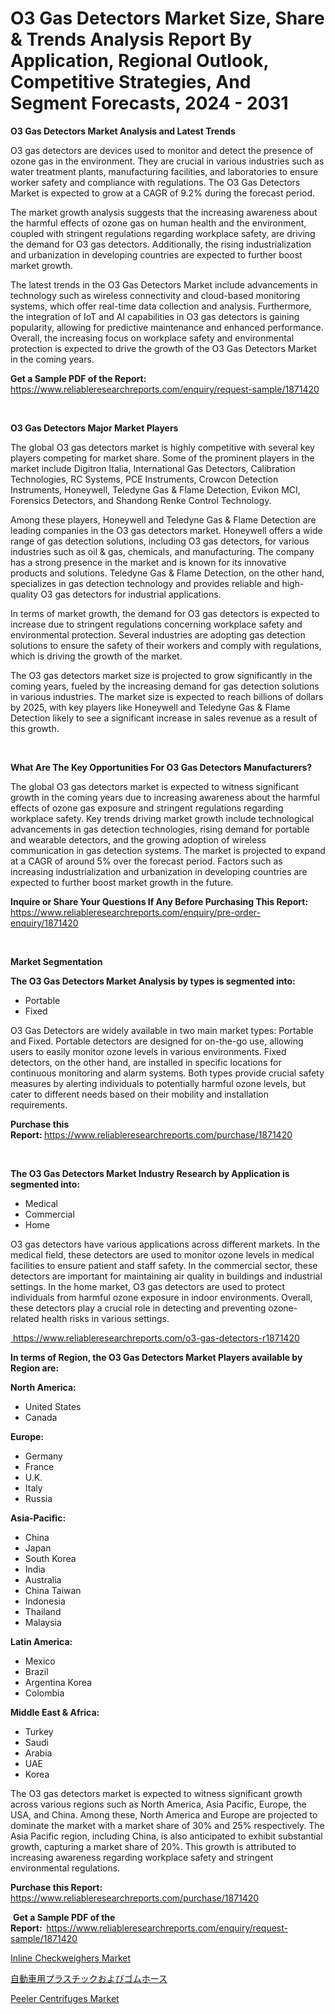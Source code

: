 <p><h1>O3 Gas Detectors Market Size, Share & Trends Analysis Report By Application, Regional Outlook, Competitive Strategies, And Segment Forecasts, 2024 - 2031</h1></p><p><strong>O3 Gas Detectors Market Analysis and Latest Trends</strong></p>
<p><p>O3 gas detectors are devices used to monitor and detect the presence of ozone gas in the environment. They are crucial in various industries such as water treatment plants, manufacturing facilities, and laboratories to ensure worker safety and compliance with regulations. The O3 Gas Detectors Market is expected to grow at a CAGR of 9.2% during the forecast period. </p><p>The market growth analysis suggests that the increasing awareness about the harmful effects of ozone gas on human health and the environment, coupled with stringent regulations regarding workplace safety, are driving the demand for O3 gas detectors. Additionally, the rising industrialization and urbanization in developing countries are expected to further boost market growth. </p><p>The latest trends in the O3 Gas Detectors Market include advancements in technology such as wireless connectivity and cloud-based monitoring systems, which offer real-time data collection and analysis. Furthermore, the integration of IoT and AI capabilities in O3 gas detectors is gaining popularity, allowing for predictive maintenance and enhanced performance. Overall, the increasing focus on workplace safety and environmental protection is expected to drive the growth of the O3 Gas Detectors Market in the coming years.</p></p>
<p><strong>Get a Sample PDF of the Report:&nbsp;</strong> <a href="https://www.reliableresearchreports.com/enquiry/request-sample/1871420">https://www.reliableresearchreports.com/enquiry/request-sample/1871420</a></p>
<p>&nbsp;</p>
<p><strong>O3 Gas Detectors Major Market Players</strong></p>
<p><p>The global O3 gas detectors market is highly competitive with several key players competing for market share. Some of the prominent players in the market include Digitron Italia, International Gas Detectors, Calibration Technologies, RC Systems, PCE Instruments, Crowcon Detection Instruments, Honeywell, Teledyne Gas & Flame Detection, Evikon MCI, Forensics Detectors, and Shandong Renke Control Technology.</p><p>Among these players, Honeywell and Teledyne Gas & Flame Detection are leading companies in the O3 gas detectors market. Honeywell offers a wide range of gas detection solutions, including O3 gas detectors, for various industries such as oil & gas, chemicals, and manufacturing. The company has a strong presence in the market and is known for its innovative products and solutions. Teledyne Gas & Flame Detection, on the other hand, specializes in gas detection technology and provides reliable and high-quality O3 gas detectors for industrial applications.</p><p>In terms of market growth, the demand for O3 gas detectors is expected to increase due to stringent regulations concerning workplace safety and environmental protection. Several industries are adopting gas detection solutions to ensure the safety of their workers and comply with regulations, which is driving the growth of the market.</p><p>The O3 gas detectors market size is projected to grow significantly in the coming years, fueled by the increasing demand for gas detection solutions in various industries. The market size is expected to reach billions of dollars by 2025, with key players like Honeywell and Teledyne Gas & Flame Detection likely to see a significant increase in sales revenue as a result of this growth.</p></p>
<p>&nbsp;</p>
<p><strong>What Are The Key Opportunities For O3 Gas Detectors Manufacturers?</strong></p>
<p><p>The global O3 gas detectors market is expected to witness significant growth in the coming years due to increasing awareness about the harmful effects of ozone gas exposure and stringent regulations regarding workplace safety. Key trends driving market growth include technological advancements in gas detection technologies, rising demand for portable and wearable detectors, and the growing adoption of wireless communication in gas detection systems. The market is projected to expand at a CAGR of around 5% over the forecast period. Factors such as increasing industrialization and urbanization in developing countries are expected to further boost market growth in the future.</p></p>
<p><strong>Inquire or Share Your Questions If Any Before Purchasing This Report:</strong> <a href="https://www.reliableresearchreports.com/enquiry/pre-order-enquiry/1871420">https://www.reliableresearchreports.com/enquiry/pre-order-enquiry/1871420</a></p>
<p>&nbsp;</p>
<p><strong>Market Segmentation</strong></p>
<p><strong>The O3 Gas Detectors Market Analysis by types is segmented into:</strong></p>
<p><ul><li>Portable</li><li>Fixed</li></ul></p>
<p><p>O3 Gas Detectors are widely available in two main market types: Portable and Fixed. Portable detectors are designed for on-the-go use, allowing users to easily monitor ozone levels in various environments. Fixed detectors, on the other hand, are installed in specific locations for continuous monitoring and alarm systems. Both types provide crucial safety measures by alerting individuals to potentially harmful ozone levels, but cater to different needs based on their mobility and installation requirements.</p></p>
<p><strong>Purchase this Report:&nbsp;</strong><a href="https://www.reliableresearchreports.com/purchase/1871420">https://www.reliableresearchreports.com/purchase/1871420</a></p>
<p>&nbsp;</p>
<p><strong>The O3 Gas Detectors Market Industry Research by Application is segmented into:</strong></p>
<p><ul><li>Medical</li><li>Commercial</li><li>Home</li></ul></p>
<p><p>O3 gas detectors have various applications across different markets. In the medical field, these detectors are used to monitor ozone levels in medical facilities to ensure patient and staff safety. In the commercial sector, these detectors are important for maintaining air quality in buildings and industrial settings. In the home market, O3 gas detectors are used to protect individuals from harmful ozone exposure in indoor environments. Overall, these detectors play a crucial role in detecting and preventing ozone-related health risks in various settings.</p></p>
<p><a href="https://www.reliableresearchreports.com/o3-gas-detectors-r1871420">&nbsp;https://www.reliableresearchreports.com/o3-gas-detectors-r1871420</a></p>
<p><strong>In terms of Region, the O3 Gas Detectors Market Players available by Region are:</strong></p>
<p>
    <p> <strong> North America: </strong>
        <ul>
            <li>United States</li>
            <li>Canada</li>
        </ul>
        </p> 
    <p> <strong> Europe: </strong>
        <ul>
            <li>Germany</li>
            <li>France</li>
            <li>U.K.</li>
            <li>Italy</li>
            <li>Russia</li>
        </ul>
        </p> 
    <p> <strong> Asia-Pacific: </strong>
        <ul>
            <li>China</li>
            <li>Japan</li>
            <li>South Korea</li>
            <li>India</li>
            <li>Australia</li>
            <li>China Taiwan</li>
            <li>Indonesia</li>
            <li>Thailand</li>
            <li>Malaysia</li>
        </ul>
        </p> 
    <p> <strong> Latin America: </strong>
        <ul>
            <li>Mexico</li>
            <li>Brazil</li>
            <li>Argentina Korea</li>
            <li>Colombia</li>
        </ul>
        </p> 
    <p> <strong> Middle East & Africa: </strong>
        <ul>
            <li>Turkey</li>
            <li>Saudi</li>
            <li>Arabia</li>
            <li>UAE</li>
            <li>Korea</li>
        </ul>
    </p>
    </p>
<p><p>The O3 gas detectors market is expected to witness significant growth across various regions such as North America, Asia Pacific, Europe, the USA, and China. Among these, North America and Europe are projected to dominate the market with a market share of 30% and 25% respectively. The Asia Pacific region, including China, is also anticipated to exhibit substantial growth, capturing a market share of 20%. This growth is attributed to increasing awareness regarding workplace safety and stringent environmental regulations.</p></p>
<p><strong>Purchase this Report: </strong><a href="https://www.reliableresearchreports.com/purchase/1871420">https://www.reliableresearchreports.com/purchase/1871420</a></p>
<p>&nbsp;<strong>Get a Sample PDF of the Report:&nbsp;&nbsp;</strong><a href="https://www.reliableresearchreports.com/enquiry/request-sample/1871420">https://www.reliableresearchreports.com/enquiry/request-sample/1871420</a></p>
<p><strong></strong></p>
<p><p><a href="https://github.com/sosoelmasry38/Market-Research-Report-List-1/blob/main/inline-checkweighers-market.md">Inline Checkweighers Market</a></p><p><a href="https://github.com/LenoraKris2023/Market-Research-Report-List-1/blob/main/4865306164435.md">自動車用プラスチックおよびゴムホース</a></p><p><a href="https://github.com/khkjaxbn36/Market-Research-Report-List-1/blob/main/peeler-centrifuges-market.md">Peeler Centrifuges Market</a></p></p>